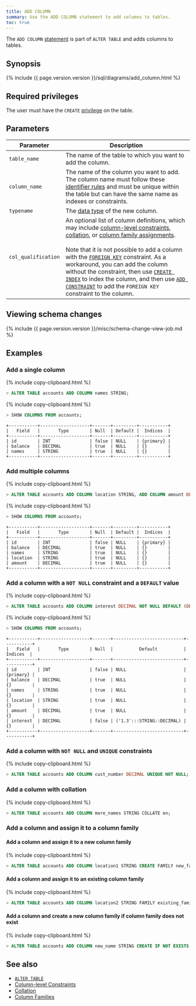 ```yaml
---
title: ADD COLUMN
summary: Use the ADD COLUMN statement to add columns to tables.
toc: true
---
```


The `ADD COLUMN` [statement](sql-statements.html) is part of `ALTER TABLE` and adds columns to tables.


## Synopsis

{% include {{ page.version.version }}/sql/diagrams/add_column.html %}

## Required privileges

The user must have the `CREATE` [privilege](privileges.html) on the table.

## Parameters

| Parameter | Description |
|-----------|-------------|
| `table_name` | The name of the table to which you want to add the column. |
| `column_name` | The name of the column you want to add. The column name must follow these [identifier rules](keywords-and-identifiers.html#identifiers) and must be unique within the table but can have the same name as indexes or constraints.  |
| `typename` | The [data type](data-types.html) of the new column. |
| `col_qualification` | An optional list of column definitions, which may include [column-level constraints](constraints.html), [collation](collate.html), or [column family assignments](column-families.html).<br><br>Note that it is not possible to add a column with the [`FOREIGN KEY`](foreign-key.html) constraint. As a workaround, you can add the column without the constraint, then use [`CREATE INDEX`](create-index.html) to index the column, and then use [`ADD CONSTRAINT`](add-constraint.html) to add the `FOREIGN KEY` constraint to the column. |

## Viewing schema changes

{% include {{ page.version.version }}/misc/schema-change-view-job.md %}

## Examples

### Add a single column

{% include copy-clipboard.html %}
~~~ sql
> ALTER TABLE accounts ADD COLUMN names STRING;
~~~

{% include copy-clipboard.html %}
~~~ sql
> SHOW COLUMNS FROM accounts;
~~~

~~~
+-----------+-------------------+-------+---------+-----------+
|   Field   |       Type        | Null  | Default |  Indices  |
+-----------+-------------------+-------+---------+-----------+
| id        | INT               | false | NULL    | {primary} |
| balance   | DECIMAL           | true  | NULL    | {}        |
| names     | STRING            | true  | NULL    | {}        |
+-----------+-------------------+-------+---------+-----------+
~~~

### Add multiple columns

{% include copy-clipboard.html %}
~~~ sql
> ALTER TABLE accounts ADD COLUMN location STRING, ADD COLUMN amount DECIMAL;
~~~

{% include copy-clipboard.html %}
~~~ sql
> SHOW COLUMNS FROM accounts;
~~~

~~~
+-----------+-------------------+-------+---------+-----------+
|   Field   |       Type        | Null  | Default |  Indices  |
+-----------+-------------------+-------+---------+-----------+
| id        | INT               | false | NULL    | {primary} |
| balance   | DECIMAL           | true  | NULL    | {}        |
| names     | STRING            | true  | NULL    | {}        |
| location  | STRING            | true  | NULL    | {}        |
| amount    | DECIMAL           | true  | NULL    | {}        |
+-----------+-------------------+-------+---------+-----------+

~~~

### Add a column with a `NOT NULL` constraint and a `DEFAULT` value

{% include copy-clipboard.html %}
~~~ sql
> ALTER TABLE accounts ADD COLUMN interest DECIMAL NOT NULL DEFAULT (DECIMAL '1.3');
~~~

{% include copy-clipboard.html %}
~~~ sql
> SHOW COLUMNS FROM accounts;
~~~
~~~
+-----------+-------------------+-------+---------------------------+-----------+
|   Field   |       Type        | Null  |          Default          |  Indices  |
+-----------+-------------------+-------+---------------------------+-----------+
| id        | INT               | false | NULL                      | {primary} |
| balance   | DECIMAL           | true  | NULL                      | {}        |
| names     | STRING            | true  | NULL                      | {}        |
| location  | STRING            | true  | NULL                      | {}        |
| amount    | DECIMAL           | true  | NULL                      | {}        |
| interest  | DECIMAL           | false | ('1.3':::STRING::DECIMAL) | {}        |
+-----------+-------------------+-------+---------------------------+-----------+
~~~

### Add a column with `NOT NULL` and `UNIQUE` constraints

{% include copy-clipboard.html %}
~~~ sql
> ALTER TABLE accounts ADD COLUMN cust_number DECIMAL UNIQUE NOT NULL;
~~~

### Add a column with collation

{% include copy-clipboard.html %}
~~~ sql
> ALTER TABLE accounts ADD COLUMN more_names STRING COLLATE en;
~~~

### Add a column and assign it to a column family

#### Add a column and assign it to a new column family

{% include copy-clipboard.html %}
~~~ sql
> ALTER TABLE accounts ADD COLUMN location1 STRING CREATE FAMILY new_family;
~~~

#### Add a column and assign it to an existing column family

{% include copy-clipboard.html %}
~~~ sql
> ALTER TABLE accounts ADD COLUMN location2 STRING FAMILY existing_family;
~~~

#### Add a column and create a new column family if column family does not exist

{% include copy-clipboard.html %}
~~~ sql
> ALTER TABLE accounts ADD COLUMN new_name STRING CREATE IF NOT EXISTS FAMILY f1;
~~~

## See also
- [`ALTER TABLE`](alter-table.html)
- [Column-level Constraints](constraints.html)
- [Collation](collate.html)
- [Column Families](column-families.html)
